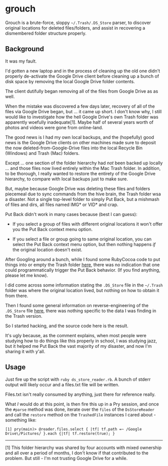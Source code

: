 # grouch

Grouch is a brute-force, sloppy `~/.Trash/.DS_Store` parser, to discover
original locations for deleted files/folders, and assist in recovering
a dismembered folder structure properly.

## Background

It was my fault.

I'd gotten a new laptop and in the process of cleaning up the old one
didn't properly de-activate the Google Drive client before cleaning up
a bunch of disk space by removing the local Google Drive folder contents.

The client dutifully began removing all of the files from Google Drive as
as well.

When the mistake was discovered a few days later, recovery of all of the 
files via Google Drive began, but ... it came up short. I don't know why,
I still would like to investigate how the hell Google Drive's own Trash
folder was apparently woefully inadequate[1]. Maybe half of several years
worth of photos and videos were gone from online-land.

The good news is I had my own local backups, and the (hopefully) good 
news is the Google Drive clients on other machines made sure to deposit
the now deleted-from-Google-Drive files into the local Recycle Bin 
(Windows) and Trash (Mac) folders.

Except ... one section of the folder hierarchy had *not* been backed up
locally ... and those files now lived entirely within the Mac Trash 
folder. In addition, to be thorough, I really wanted to restore the 
entirety of the Google Drive hierarchy, to compare with local backups 
just to make sure.

But, maybe because Google Drive was deleting these files and folders 
piecemeal due to sync commands from the hive brain, the Trash folder 
wsa a disaster. Not a single top-level folder to simply Put Back, but
a mishmash of files and dirs, all files named IMG* or VID* and crap.

Put Back didn't work in many cases because (best I can guess):

- If you select a group of files with different original locations
  it won't offer you the Put Back context menu option.

- If you select a file or group going to same original location, you
  can select the Put Back context menu option, but then nothing 
  happens _if_ the original location doesn't exist.

After Googling around a bunch, while I found some RubyCocoa code to
put things into or empty the Trash folder [here](https://github.com/semaperepelitsa/osx-trash/), 
there was no indication that one could programmatically trigger the
Put Back behavior. (If you find anything, please let me know).

I did come across some information stating the `.DS_Store` file 
in the `~/.Trash` folder was where the original location lived, but
nothing on how to obtain it from there. 

Then I found some general information on reverse-engineering of the
`.DS_Store` file [here](http://search.cpan.org/~wiml/Mac-Finder-DSStore/DSStoreFormat.pod),
there was nothing specific to the data I was finding in the Trash
version.

So I started hacking, and the source code here is the result.

It's ugly because, as the comment explains, when most people were 
studying how to do things like this properly in school, I was 
studying jazz, but it helped me Put Back the vast majority of my
disaster, and now I'm sharing it with y'all.

## Usage

Just fire up the script with `ruby ds_store_reader.rb`. A bunch of
stderr output will likely occur and a files.txt file will be 
written. 

Files.txt isn't really consumed by anything, just there for 
reference really. 

What _I_ would do at this point, is then fire this up in a Pry
session, and once the `#parse` method was done, iterate over the
`files` of the `DsStoreReader` and call the `restore` method on
the `TrashedFile` instances I cared about - something like:
```
[1] pry(main)> @reader.files.select { |tf| tf.path =~ /Google Drive\/Pictures/ }.each {|tf| tf.restore(true); }
```

---


[1] This folder hierarchy was shared by four accounts with mixed ownership
and all over a period of months, I don't know if that contributed to the 
problem. But still - I'm not trusting Google Drive for a while.
